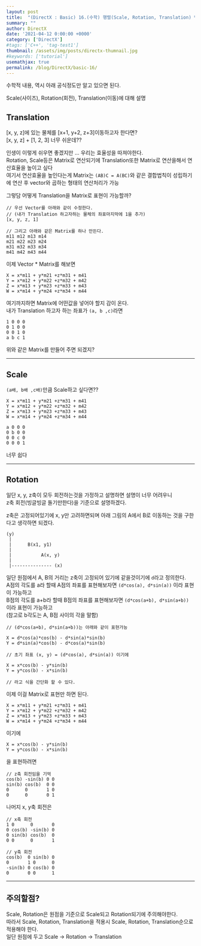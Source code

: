 ```yaml
---
layout: post
title:  "(DirectX : Basic) 16.(수학) 행렬(Scale, Rotation, Translation) 변환"
summary: ""
author: DirectX
date: '2021-04-12 0:00:00 +0000'
category: ['DirectX']
#tags: ['C++', 'tag-test1']
thumbnail: /assets/img/posts/directx-thumnail.jpg
#keywords: ['tutorial']
usemathjax: true
permalink: /blog/DirectX/basic-16/
---
```


수학적 내용, 역시 아래 공식정도만 알고 있으면 된다.

Scale(사이즈), Rotation(회전), Translation(이동)에 대해 설명

## Translation

[x, y, z]에 있는 물체를 [x+1, y+2, z+3]이동하고자 한다면?<br>
[x, y, z] + [1, 2, 3] 너무 쉬운데??<br>

인생이 이렇게 쉬우면 좋겠지만 ... 우리는 효율성을 따져야한다.<br>
Rotation, Scale등은 Matrix로 연산되기에 Translation또한 Matrix로 연산을해서 연산효율을 높이고 싶다<br>
여기서 연산효율을 높인다는게 Matrix는 `(AB)C = A(BC)`와 같은 결합법칙이 성립하기에 연산 후 vector와 곱하는 형태의 연산처리가 가능

그렇담 어떻게 Translation을 Matrix로 표현이 가능할까?

```
// 우선 Vector를 아래와 같이 수정한다.
// (내가 Translation 하고자하는 물체의 좌표마지막에 1을 추가)
[x, y, z, 1]

// 그리고 아래와 같은 Matrix를 하나 만든다.
m11 m12 m13 m14
m21 m22 m23 m24
m31 m32 m33 m34
m41 m42 m43 m44
```

이제 Vector * Matrix를 해보면

```
X = x*m11 + y*m21 +z*m31 + m41
Y = x*m12 + y*m22 +z*m32 + m42
Z = x*m13 + y*m23 +z*m33 + m43
W = x*m14 + y*m24 +z*m34 + m44
```

여기까지하면 Matrix에 어떤값을 넣어야 할지 감이 온다.<br>
내가 Translation 하고자 하는 좌표가 `(a, b ,c)`라면

```
1 0 0 0 
0 1 0 0
0 0 1 0
a b c 1
```

위와 같은 Matrix를 만들어 주면 되겠지?

---

## Scale

`(a배, b배 ,c배)`만큼 Scale하고 싶다면??

```
X = x*m11 + y*m21 +z*m31 + m41
Y = x*m12 + y*m22 +z*m32 + m42
Z = x*m13 + y*m23 +z*m33 + m43
W = x*m14 + y*m24 +z*m34 + m44
```

```
a 0 0 0 
0 b 0 0
0 0 c 0
0 0 0 1
```

너무 쉽다

---

## Rotation

일단 x, y, z축이 모두 회전하는것을 가정하고 설명하면 설명이 너무 어려우니<br>
z축 회전(빙글빙글 돌기만한다)을 기준으로 설명하겠다.

z축은 고정되어있기에 x, y만 고려하면되며 아래 그림의 A에서 B로 이동하는 것을 구한다고 생각하면 되겠다.

```
(y)
 |
 |      B(x1, y1)
 |
 |           A(x, y) 
 |
 |--------------- (x)
```

일단 원점에서 A, B의 거리는 z축이 고정되어 있기에 같을것이기에 `d`라고 정의한다.<br>
A점의 각도를 a라 할때 A점의 좌표를 표현해보자면 `(d*cos(a), d*sin(a))` 이라 표현이 가능하고<br>
B점의 각도를 a+b라 할때 B점의 좌표를 표현해보자면 `(d*cos(a+b), d*sin(a+b))` 이라 표현이 가능하고<br>
(참고로 b각도는 A, B점 사이의 각을 말함)

```
// (d*cos(a+b), d*sin(a+b))는 아래와 같이 표현가능

X = d*cos(a)*cos(b) - d*sin(a)*sin(b)
Y = d*sin(a)*cos(b) - d*cos(a)*sin(b)

// 초기 좌표 (x, y) = (d*cos(a), d*sin(a)) 이기에

X = x*cos(b) - y*sin(b)
Y = y*cos(b) - x*sin(b)

// 라고 식을 간단화 할 수 있다.
```

이제 이걸 Matrix로 표현만 하면 된다.

```
X = x*m11 + y*m21 +z*m31 + m41
Y = x*m12 + y*m22 +z*m32 + m42
Z = x*m13 + y*m23 +z*m33 + m43
W = x*m14 + y*m24 +z*m34 + m44
```

이기에 

```
X = x*cos(b) - y*sin(b)
Y = y*cos(b) - x*sin(b)
```

을 표현하려면

```
// z축 회전임을 기억
cos(b) -sin(b) 0 0
sin(b) cos(b)  0 0
0      0       1 0
0      0       0 1
```

나머지 x, y축 회전은

```
// x축 회전
1 0      0       0
0 cos(b) -sin(b) 0
0 sin(b) cos(b)  0
0 0      0       1
```

```
// y축 회전
cos(b)  0 sin(b) 0
0       1 0      0
-sin(b) 0 cos(b) 0
0       0 0      1
```

---

## 주의할점?

Scale, Rotation은 원점을 기준으로 Scale되고 Rotation되기에 주의해야한다.<br>
따라서 Scale, Rotation, Translation을 적용시 Scale, Rotation, Translation순으로 적용해야 한다.<br>
일단 원점에 두고 Scale -> Rotation -> Translation 
